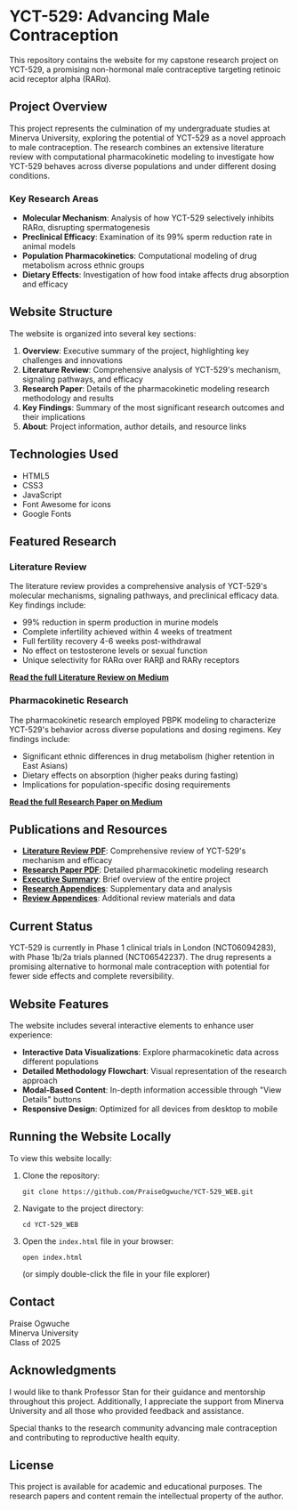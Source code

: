 # YCT-529: Advancing Male Contraception

This repository contains the website for my capstone research project on YCT-529, a promising non-hormonal male contraceptive targeting retinoic acid receptor alpha (RARα).

## Project Overview

This project represents the culmination of my undergraduate studies at Minerva University, exploring the potential of YCT-529 as a novel approach to male contraception. The research combines an extensive literature review with computational pharmacokinetic modeling to investigate how YCT-529 behaves across diverse populations and under different dosing conditions.

### Key Research Areas

- **Molecular Mechanism**: Analysis of how YCT-529 selectively inhibits RARα, disrupting spermatogenesis
- **Preclinical Efficacy**: Examination of its 99% sperm reduction rate in animal models
- **Population Pharmacokinetics**: Computational modeling of drug metabolism across ethnic groups
- **Dietary Effects**: Investigation of how food intake affects drug absorption and efficacy

## Website Structure

The website is organized into several key sections:

1. **Overview**: Executive summary of the project, highlighting key challenges and innovations
2. **Literature Review**: Comprehensive analysis of YCT-529's mechanism, signaling pathways, and efficacy
3. **Research Paper**: Details of the pharmacokinetic modeling research methodology and results
4. **Key Findings**: Summary of the most significant research outcomes and their implications
5. **About**: Project information, author details, and resource links

## Technologies Used

- HTML5
- CSS3
- JavaScript
- Font Awesome for icons
- Google Fonts

## Featured Research

### Literature Review

The literature review provides a comprehensive analysis of YCT-529's molecular mechanisms, signaling pathways, and preclinical efficacy data. Key findings include:

- 99% reduction in sperm production in murine models
- Complete infertility achieved within 4 weeks of treatment
- Full fertility recovery 4-6 weeks post-withdrawal
- No effect on testosterone levels or sexual function
- Unique selectivity for RARα over RARβ and RARγ receptors

**[Read the full Literature Review on Medium](https://medium.com/@praiseogwuche/unlocking-male-contraception-the-science-behind-yct-529-and-retinoic-acid-signaling-441b18e18552)**

### Pharmacokinetic Research

The pharmacokinetic research employed PBPK modeling to characterize YCT-529's behavior across diverse populations and dosing regimens. Key findings include:

- Significant ethnic differences in drug metabolism (higher retention in East Asians)
- Dietary effects on absorption (higher peaks during fasting)
- Implications for population-specific dosing requirements

**[Read the full Research Paper on Medium](https://medium.com/@praiseogwuche/the-science-of-a-male-birth-control-pill-a-deep-dive-into-yct-529s-pharmacokinetics-b148930022ad)**

## Publications and Resources

- **[Literature Review PDF](pdfs/Final%20Literature%20Review%20Capstone.pdf)**: Comprehensive review of YCT-529's mechanism and efficacy
- **[Research Paper PDF](pdfs/Final%20Research%20Capstone.pdf)**: Detailed pharmacokinetic modeling research
- **[Executive Summary](pdfs/Capstone%20Project%20Executive%20Summary.pdf)**: Brief overview of the entire project
- **[Research Appendices](pdfs/Research%20Appendices.pdf)**: Supplementary data and analysis
- **[Review Appendices](https://drive.google.com/file/d/1dr4vd9vBuHmVWvFUjq8-IlXdgabZoJgy/view?usp=drive_link)**: Additional review materials and data

## Current Status

YCT-529 is currently in Phase 1 clinical trials in London (NCT06094283), with Phase 1b/2a trials planned (NCT06542237). The drug represents a promising alternative to hormonal male contraception with potential for fewer side effects and complete reversibility.

## Website Features

The website includes several interactive elements to enhance user experience:

- **Interactive Data Visualizations**: Explore pharmacokinetic data across different populations
- **Detailed Methodology Flowchart**: Visual representation of the research approach
- **Modal-Based Content**: In-depth information accessible through "View Details" buttons
- **Responsive Design**: Optimized for all devices from desktop to mobile

## Running the Website Locally

To view this website locally:

1. Clone the repository:
   ```
   git clone https://github.com/PraiseOgwuche/YCT-529_WEB.git
   ```

2. Navigate to the project directory:
   ```
   cd YCT-529_WEB
   ```

3. Open the `index.html` file in your browser:
   ```
   open index.html
   ```
   (or simply double-click the file in your file explorer)

## Contact

Praise Ogwuche  
Minerva University  
Class of 2025

## Acknowledgments

I would like to thank Professor Stan for their guidance and mentorship throughout this project. Additionally, I appreciate the support from Minerva University and all those who provided feedback and assistance.

Special thanks to the research community advancing male contraception and contributing to reproductive health equity.

## License

This project is available for academic and educational purposes. The research papers and content remain the intellectual property of the author.

